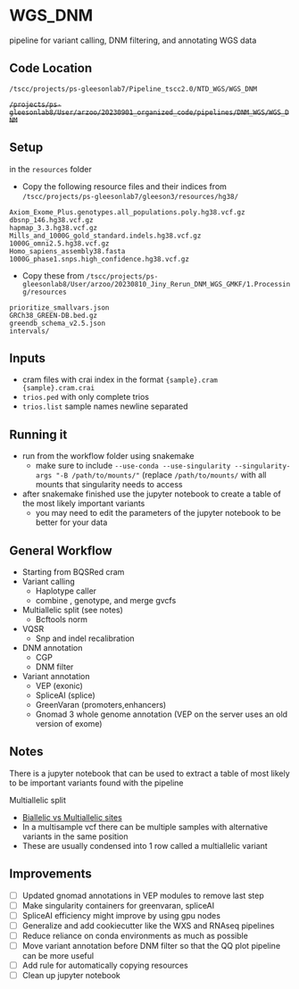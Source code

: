 # WGS_DNM
pipeline for variant calling, DNM filtering, and annotating WGS data

## Code Location
`/tscc/projects/ps-gleesonlab7/Pipeline_tscc2.0/NTD_WGS/WGS_DNM`

~~`/projects/ps-gleesonlab8/User/arzoo/20230901_organized_code/pipelines/DNM_WGS/WGS_DNM`~~

## Setup
in the `resources` folder
- Copy the following resource files and their indices from `/tscc/projects/ps-gleesonlab7/gleeson3/resources/hg38/`
```
Axiom_Exome_Plus.genotypes.all_populations.poly.hg38.vcf.gz
dbsnp_146.hg38.vcf.gz
hapmap_3.3.hg38.vcf.gz
Mills_and_1000G_gold_standard.indels.hg38.vcf.gz
1000G_omni2.5.hg38.vcf.gz
Homo_sapiens_assembly38.fasta
1000G_phase1.snps.high_confidence.hg38.vcf.gz
```
- Copy these from `/tscc/projects/ps-gleesonlab8/User/arzoo/20230810_Jiny_Rerun_DNM_WGS_GMKF/1.Processing/resources`
```
prioritize_smallvars.json
GRCh38_GREEN-DB.bed.gz
greendb_schema_v2.5.json
intervals/
```

## Inputs
- cram files with crai index in the format `{sample}.cram {sample}.cram.crai`
- `trios.ped` with only complete trios
- `trios.list` sample names newline separated

## Running it
- run from the workflow folder using snakemake
  - make sure to include `--use-conda --use-singularity --singularity-args "-B /path/to/mounts/"` (replace `/path/to/mounts/` with all mounts that singularity needs to access
- after snakemake finished use the jupyter notebook to create a table of the most likely important variants
  - you may need to edit the parameters of the jupyter notebook to be better for your data

## General Workflow
- Starting from BQSRed cram
- Variant calling
  - Haplotype caller
  - combine , genotype, and merge gvcfs
- Multiallelic split (see notes)
  - Bcftools norm
- VQSR
  - Snp and indel recalibration
- DNM annotation
  - CGP
  - DNM filter
- Variant annotation
  - VEP (exonic)
  - SpliceAI (splice)
  - GreenVaran (promoters,enhancers)
  - Gnomad 3 whole genome annotation (VEP on the server uses an old version of exome)

## Notes
There is a jupyter notebook that can be used to extract a table of most likely to be important variants found with the pipeline

Multiallelic split
- [Biallelic vs Multiallelic sites](https://gatk.broadinstitute.org/hc/en-us/articles/360035890771-Biallelic-vs-Multiallelic-sites)
- In a multisample vcf there can be multiple samples with alternative variants in the same position
- These are usually condensed into 1 row called a multiallelic variant 


## Improvements
- [ ] Updated gnomad annotations in VEP modules to remove last step
- [ ] Make singularity containers for greenvaran, spliceAI
- [ ] SpliceAI efficiency might improve by using gpu nodes
- [ ] Generalize and add cookiecutter like the WXS and RNAseq pipelines
- [ ] Reduce reliance on conda environments as much as possible
- [ ] Move variant annotation before DNM filter so that the QQ plot pipeline can be more useful
- [ ] Add rule for automatically copying resources
- [ ] Clean up jupyter notebook
